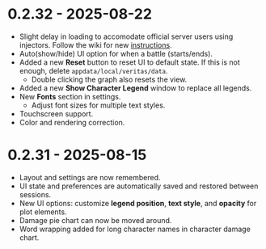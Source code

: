 # 0.2.32 - 2025-08-22
  - Slight delay in loading to accomodate official server users using injectors. Follow the wiki for new [instructions](https://github.com/hessiser/veritas/wiki).
  - Auto(show/hide) UI option for when a battle (starts/ends).  
  - Added a new **Reset** button to reset UI to default state. If this is not enough, delete `appdata/local/veritas/data`.
    - Double clicking the graph also resets the view.
  - Added a new **Show Character Legend** window to replace all legends.
  - New **Fonts** section in settings.  
    - Adjust font sizes for multiple text styles.
  - Touchscreen support.
  - Color and rendering correction.

# 0.2.31 - 2025-08-15
  - Layout and settings are now remembered.
  - UI state and preferences are automatically saved and restored between sessions.
  - New UI options: customize **legend position**, **text style**, and **opacity** for plot elements.
  - Damage pie chart can now be moved around.
  - Word wrapping added for long character names in character damage chart.